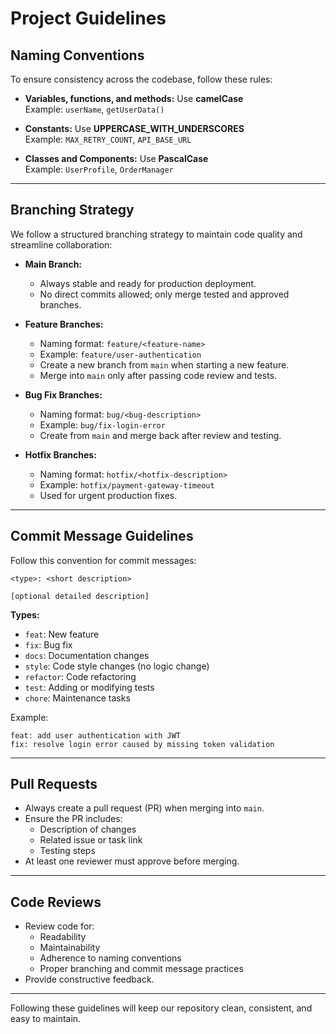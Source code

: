 # Project Guidelines

## Naming Conventions

To ensure consistency across the codebase, follow these rules:

- **Variables, functions, and methods:** Use **camelCase**  
  Example: `userName`, `getUserData()`

- **Constants:** Use **UPPERCASE_WITH_UNDERSCORES**  
  Example: `MAX_RETRY_COUNT`, `API_BASE_URL`

- **Classes and Components:** Use **PascalCase**  
  Example: `UserProfile`, `OrderManager`

---

## Branching Strategy

We follow a structured branching strategy to maintain code quality and streamline collaboration:

- **Main Branch:**  
  - Always stable and ready for production deployment.
  - No direct commits allowed; only merge tested and approved branches.

- **Feature Branches:**  
  - Naming format: `feature/<feature-name>`  
  - Example: `feature/user-authentication`
  - Create a new branch from `main` when starting a new feature.
  - Merge into `main` only after passing code review and tests.

- **Bug Fix Branches:**  
  - Naming format: `bug/<bug-description>`  
  - Example: `bug/fix-login-error`
  - Create from `main` and merge back after review and testing.

- **Hotfix Branches:**  
  - Naming format: `hotfix/<hotfix-description>`  
  - Example: `hotfix/payment-gateway-timeout`
  - Used for urgent production fixes.

---

## Commit Message Guidelines

Follow this convention for commit messages:

```
<type>: <short description>

[optional detailed description]
```

**Types:**
- `feat`: New feature
- `fix`: Bug fix
- `docs`: Documentation changes
- `style`: Code style changes (no logic change)
- `refactor`: Code refactoring
- `test`: Adding or modifying tests
- `chore`: Maintenance tasks

Example:
```
feat: add user authentication with JWT
fix: resolve login error caused by missing token validation
```

---

## Pull Requests

- Always create a pull request (PR) when merging into `main`.
- Ensure the PR includes:
  - Description of changes
  - Related issue or task link
  - Testing steps
- At least one reviewer must approve before merging.

---

## Code Reviews

- Review code for:
  - Readability
  - Maintainability
  - Adherence to naming conventions
  - Proper branching and commit message practices
- Provide constructive feedback.

---

Following these guidelines will keep our repository clean, consistent, and easy to maintain.
